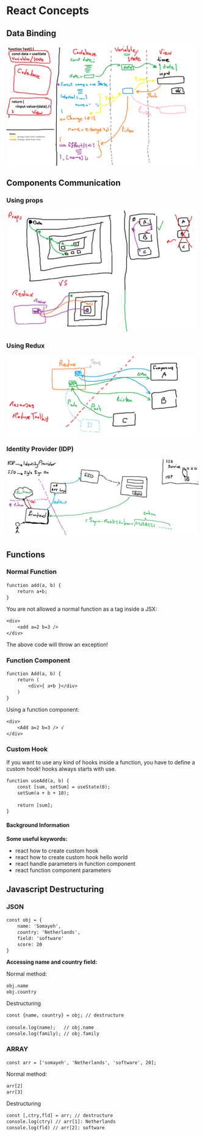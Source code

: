 # React Concepts

## Data Binding
![](./assets/react-data-binding-inside-component.png)

## Components Communication
### Using props
![](./assets/component-communication-props.png)

### Using Redux
![](./assets/component-communication-redux.png)

### Identity Provider (IDP)
![](./assets/idp-sso.png)

## Functions
### Normal Function
```
function add(a, b) {
	return a+b;
}
```

You are not allowed a normal function as a tag inside a JSX:
```
<div>
	<add a=2 b=3 />
</div>
```

The above code will throw an exception!

### Function Component

```
function Add(a, b) {
	return (
		<div>{ a+b }</div>
	)
}
```

Using a function component:
```
<div>
	<Add a=2 b=3 /> √
</div>
```

### Custom Hook
If you want to use any kind of hooks inside a function, you have to define a custom hook! hooks always starts with use.

```
function useAdd(a, b) {
	const [sum, setSum] = useState(0);
	setSum(a + b + 10);	

	return [sum];
}
```

#### Background Information

**Some useful keywords:**
- react how to create custom hook
- react how to create custom hook hello world
- react handle parameters in function component
- react function component parameters

## Javascript Destructuring
### JSON

```
const obj = {
    name: 'Somayeh',
    country: 'Netherlands',
    field: 'software'
    score: 20
}
```

**Accessing name and country field:**

Normal method:
```
obj.name
obj.country
```

Destructuring
```
const {name, country} = obj; // destructure

console.log(name);   // obj.name
console.log(family); // obj.family
```

### ARRAY

```
const arr = ['somayeh', 'Netherlands', 'software', 20];
```

Normal method:
```
arr[2]
arr[3]
```

Destructuring
```
const [,ctry,fld] = arr; // destructure
console.log(ctry) // arr[1]: Netherlands
console.log(fld) // arr[2]: software
```